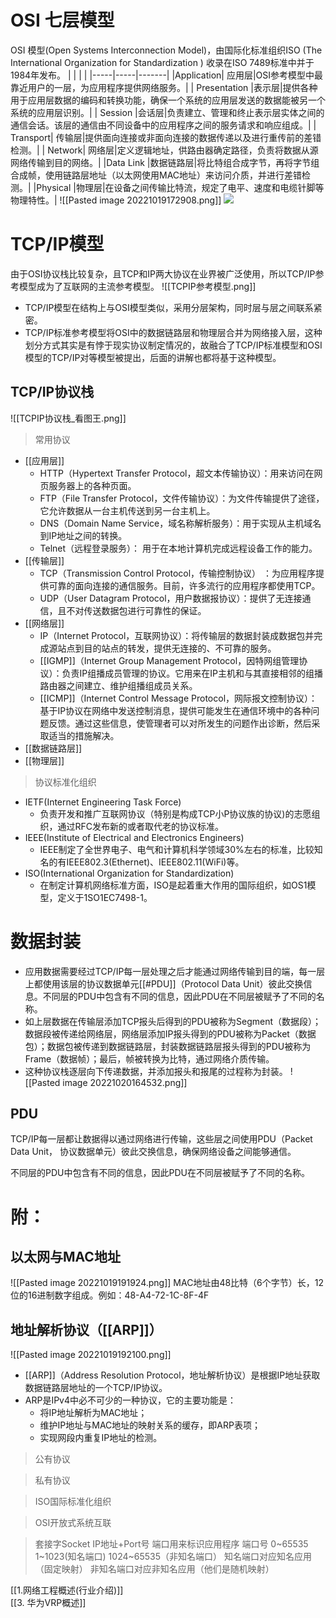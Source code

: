 

# OSI 七层模型
OSI 模型(Open Systems Interconnection Model)，由国际化标准组织ISO (The 
International Organization for Standardization ) 收录在ISO 7489标准中并于1984年发布。
|    |    |    |
|-----|-----|-------|
|Application| 应用层|OSI参考模型中最靠近用户的一层，为应用程序提供网络服务。|
| Presentation |表示层|提供各种用于应用层数据的编码和转换功能，确保一个系统的应用层发送的数据能被另一个系统的应用层识别。|
| Session |会话层|负责建立、管理和终止表示层实体之间的通信会话。该层的通信由不同设备中的应用程序之间的服务请求和响应组成。|
| Transport| 传输层|提供面向连接或非面向连接的数据传递以及进行重传前的差错检测。|
| Network| 网络层|定义逻辑地址，供路由器确定路径，负责将数据从源网络传输到目的网络。|
|Data Link |数据链路层|将比特组合成字节，再将字节组合成帧，使用链路层地址（以太网使用MAC地址）来访问介质，并进行差错检测。|
|Physical |物理层|在设备之间传输比特流，规定了电平、速度和电缆针脚等物理特性。|
![[Pasted image 20221019172908.png]]
![](2022-10-14-10-00-14.png)

# TCP/IP模型
由于OSI协议栈比较复杂，且TCP和IP两大协议在业界被广泛使用，所以TCP/IP参考模型成为了互联网的主流参考模型。
![[TCPIP参考模型.png]]
- TCP/IP模型在结构上与OSI模型类似，采用分层架构，同时层与层之间联系紧密。
- TCP/IP标准参考模型将OSI中的数据链路层和物理层合并为网络接入层，这种划分方式其实是有悖于现实协议制定情况的，故融合了TCP/IP标准模型和OSI模型的TCP/IP对等模型被提出，后面的讲解也都将基于这种模型。


## TCP/IP协议栈
![[TCPIP协议栈_看图王.png]]

>常用协议
- [[应用层]]
	- HTTP（Hypertext Transfer Protocol，超文本传输协议）：用来访问在网页服务器上的各种页面。
	- FTP（File Transfer Protocol，文件传输协议）：为文件传输提供了途径，它允许数据从一台主机传送到另一台主机上。
	- DNS（Domain Name Service，域名称解析服务）：用于实现从主机域名到IP地址之间的转换。
	- Telnet（远程登录服务）： 用于在本地计算机完成远程设备工作的能力。
-  [[传输层]]
	- TCP（Transmission Control Protocol，传输控制协议） ：为应用程序提供可靠的面向连接的通信服务。目前，许多流行的应用程序都使用TCP。
	- UDP（User Datagram Protocol，用户数据报协议）：提供了无连接通信，且不对传送数据包进行可靠性的保证。
- [[网络层]]
	- IP（Internet Protocol，互联网协议）：将传输层的数据封装成数据包并完成源站点到目的站点的转发，提供无连接的、不可靠的服务。
	- [[IGMP]]（Internet Group Management Protocol，因特网组管理协议）：负责IP组播成员管理的协议。它用来在IP主机和与其直接相邻的组播路由器之间建立、维护组播组成员关系。
	- [[ICMP]]（Internet Control Message Protocol，网际报文控制协议）：基于IP协议在网络中发送控制消息，提供可能发生在通信环境中的各种问题反馈。通过这些信息，使管理者可以对所发生的问题作出诊断，然后采取适当的措施解决。
- [[数据链路层]]
- [[物理层]]

> 协议标准化组织

- IETF(Internet Engineering Task Force)
	- 负责开发和推广互联网协议（特别是构成TCP小P协议族的协议)的志愿组织，通过RFC发布新的或者取代老的协议标准。
- IEEE(Institute of Electrical and Electronics Engineers)
	- IEEE制定了全世界电子、电气和计算机科学领域30%左右的标准，比较知名的有IEEE802.3(Ethernet)、IEEE802.11(WiFi)等。
- ISO(International Organization for Standardization)
	- 在制定计算机网络标准方面，ISO是起着重大作用的国际组织，如OS1模型，定义于1SO1EC7498-1。


# 数据封装

- 应用数据需要经过TCP/IP每一层处理之后才能通过网络传输到目的端，每一层上都使用该层的协议数据单元[[#PDU]]（Protocol Data Unit）彼此交换信息。不同层的PDU中包含有不同的信息，因此PDU在不同层被赋予了不同的名称。
- 如上层数据在传输层添加TCP报头后得到的PDU被称为Segment（数据段）；数据段被传递给网络层，网络层添加IP报头得到的PDU被称为Packet（数据包）；数据包被传递到数据链路层，封装数据链路层报头得到的PDU被称为Frame（数据帧）；最后，帧被转换为比特，通过网络介质传输。
-  这种协议栈逐层向下传递数据，并添加报头和报尾的过程称为封装。
![[Pasted image 20221020164532.png]]
## PDU
TCP/IP每一层都让数据得以通过网络进行传输，这些层之间使用PDU（Packet Data Unit，
协议数据单元）彼此交换信息，确保网络设备之间能够通信。


不同层的PDU中包含有不同的信息，因此PDU在不同层被赋予了不同的名称。







# 附：


## 以太网与MAC地址
![[Pasted image 20221019191924.png]]
MAC地址由48比特（6个字节）长，12位的16进制数字组成。例如：48-A4-72-1C-8F-4F


## 地址解析协议（[[ARP]]）
![[Pasted image 20221019192100.png]]


- [[ARP]]（Address Resolution Protocol，地址解析协议）是根据IP地址获取数据链路层地址的一个TCP/IP协议。
- ARP是IPv4中必不可少的一种协议，它的主要功能是：
	- 将IP地址解析为MAC地址；
	-  维护IP地址与MAC地址的映射关系的缓存，即ARP表项；
	- 实现网段内重复IP地址的检测。



































>公有协议


>私有协议

>ISO国际标准化组织

> OSI开放式系统互联

> 套接字Socket IP地址+Port号   端口用来标识应用程序
> 端口号 0~65535  1~1023(知名端口) 1024~65535（非知名端口） 知名端口对应知名应用（固定映射） 非知名端口对应非知名应用（他们是随机映射）



[[1.网络工程概述(行业介绍)]]  
[[3. 华为VRP概述]]